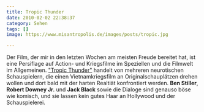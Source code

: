 ```yaml
---
title: Tropic Thunder
date: 2010-02-02 22:38:37
category: Sehen
tags: []
image: https://www.misantropolis.de/images/posts/tropic.jpg

---
```


Der Film, der mir in den letzten Wochen am meisten Freude bereitet hat, ist eine Persiflage auf Action- und Kriegsfilme im Speziellen und die Filmwelt im Allgemeinen. ["Tropic Thunder"](http://de.wikipedia.org/wiki/Tropic_Thunder) handelt von mehreren neurotischen Schauspielern, die einen Vietnamkriegsfilm an Originalschauplätzen drehen wollen und dort bald mit der harten Realtiät konfrontiert werden. **Ben Stiller**, **Robert Downey Jr.** und **Jack Black** sowie die Dialoge sind genauso böse wie komisch, und sie lassen kein gutes Haar an Hollywood und der Schauspielerei.
